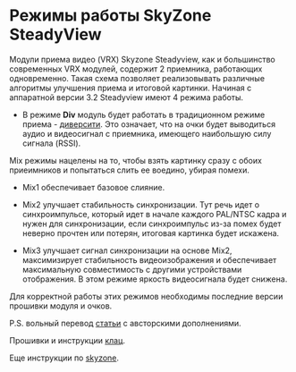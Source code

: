 # Режимы работы SkyZone SteadyView

Модули приема видео (VRX) Skyzone Steadyview, как и большинство современных VRX модулей, содержит 2 приемника, работающих одновременно. Такая схема позволяет реализовывать различные алгоритмы улучшения приема и итоговой картинки.
Начиная с аппаратной версии 3.2 Steadyview имеют 4 режима работы.

- В режиме **Div** модуль будет работать в традиционном режиме приема - [диверсити](https://propwashservice.com/ru/intro/videoRx#как-принимать-картинку-с-дрона). Это означает, что на очки будет выводиться аудио и видеосигнал с приемника, имеющего наибольшую силу сигнала (RSSI).

Mix режимы нацелены на то, чтобы взять картинку сразу с обоих приеимников и попытаться слить ее воедино, убирая помехи.

- Mix1 обеспечивает базовое слияние.

- Mix2 улучшает стабильность синхронизации. Тут речь идет о синхроимпульсе, который идет в начале каждого PAL/NTSC кадра и нужен для синхронизации, если синхроимпульс из-за помех будет неверно прочтен или потерян, итоговая картинка будет искажена.

- Mix3 улучшает сигнал синхронизации на основе Mix2, максимизирует стабильность видеоизображения и обеспечивает максимальную совместимость с другими устройствами отображения. В этом режиме яркость видеосигнала будет снижена.

Для корректной работы этих режимов необходимы последние версии прошивки модуля и очков.

P.S. вольный перевод [статьи](https://skyzone.freshdesk.com/support/solutions/articles/151000020976-whats-the-mix1-mix2-mix3-div-mode) с австорскими дополнениями.

Прошивки и инструкции [клац](https://www.skyzonefpv.com/pages/download).

Еще инструкции по [skyzone](https://doggydog.blog/tag/skyzone/).
